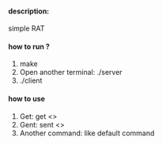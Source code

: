 #### description:
simple RAT
#### how to run ?
1. make
2. Open another terminal: ./server
3. ./client
#### how to use
1. Get: get <<Absolute path>>
2. Gent: sent <<Absolute path>>
3. Another command: like default command